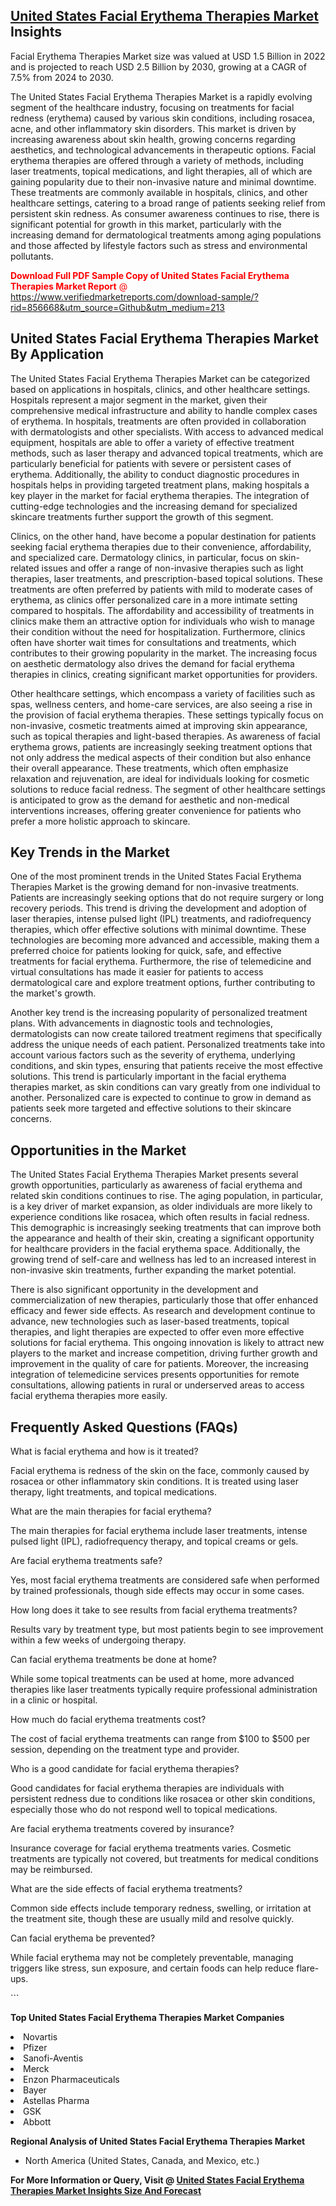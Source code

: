 <h2><a href="https://www.verifiedmarketreports.com/download-sample/?rid=856668&amp;utm_source=Github&amp;utm_medium=213" target="_blank">United States Facial Erythema Therapies Market</a> Insights</h2><p>Facial Erythema Therapies Market size was valued at USD 1.5 Billion in 2022 and is projected to reach USD 2.5 Billion by 2030, growing at a CAGR of 7.5% from 2024 to 2030.</p><p><p>The United States Facial Erythema Therapies Market is a rapidly evolving segment of the healthcare industry, focusing on treatments for facial redness (erythema) caused by various skin conditions, including rosacea, acne, and other inflammatory skin disorders. This market is driven by increasing awareness about skin health, growing concerns regarding aesthetics, and technological advancements in therapeutic options. Facial erythema therapies are offered through a variety of methods, including laser treatments, topical medications, and light therapies, all of which are gaining popularity due to their non-invasive nature and minimal downtime. These treatments are commonly available in hospitals, clinics, and other healthcare settings, catering to a broad range of patients seeking relief from persistent skin redness. As consumer awareness continues to rise, there is significant potential for growth in this market, particularly with the increasing demand for dermatological treatments among aging populations and those affected by lifestyle factors such as stress and environmental pollutants.<p><span class=""><span style="color: #ff0000;"><strong>Download Full PDF Sample Copy of United States Facial Erythema Therapies Market Report</strong> @ </span><a href="https://www.verifiedmarketreports.com/download-sample/?rid=856668&amp;utm_source=Github&amp;utm_medium=213" target="_blank">https://www.verifiedmarketreports.com/download-sample/?rid=856668&amp;utm_source=Github&amp;utm_medium=213</a></span></p></p><h2>United States Facial Erythema Therapies Market By Application</h2><p>The United States Facial Erythema Therapies Market can be categorized based on applications in hospitals, clinics, and other healthcare settings. Hospitals represent a major segment in the market, given their comprehensive medical infrastructure and ability to handle complex cases of erythema. In hospitals, treatments are often provided in collaboration with dermatologists and other specialists. With access to advanced medical equipment, hospitals are able to offer a variety of effective treatment methods, such as laser therapy and advanced topical treatments, which are particularly beneficial for patients with severe or persistent cases of erythema. Additionally, the ability to conduct diagnostic procedures in hospitals helps in providing targeted treatment plans, making hospitals a key player in the market for facial erythema therapies. The integration of cutting-edge technologies and the increasing demand for specialized skincare treatments further support the growth of this segment.<p>Clinics, on the other hand, have become a popular destination for patients seeking facial erythema therapies due to their convenience, affordability, and specialized care. Dermatology clinics, in particular, focus on skin-related issues and offer a range of non-invasive therapies such as light therapies, laser treatments, and prescription-based topical solutions. These treatments are often preferred by patients with mild to moderate cases of erythema, as clinics offer personalized care in a more intimate setting compared to hospitals. The affordability and accessibility of treatments in clinics make them an attractive option for individuals who wish to manage their condition without the need for hospitalization. Furthermore, clinics often have shorter wait times for consultations and treatments, which contributes to their growing popularity in the market. The increasing focus on aesthetic dermatology also drives the demand for facial erythema therapies in clinics, creating significant market opportunities for providers.<p>Other healthcare settings, which encompass a variety of facilities such as spas, wellness centers, and home-care services, are also seeing a rise in the provision of facial erythema therapies. These settings typically focus on non-invasive, cosmetic treatments aimed at improving skin appearance, such as topical therapies and light-based therapies. As awareness of facial erythema grows, patients are increasingly seeking treatment options that not only address the medical aspects of their condition but also enhance their overall appearance. These treatments, which often emphasize relaxation and rejuvenation, are ideal for individuals looking for cosmetic solutions to reduce facial redness. The segment of other healthcare settings is anticipated to grow as the demand for aesthetic and non-medical interventions increases, offering greater convenience for patients who prefer a more holistic approach to skincare.<h2>Key Trends in the Market</h2><p>One of the most prominent trends in the United States Facial Erythema Therapies Market is the growing demand for non-invasive treatments. Patients are increasingly seeking options that do not require surgery or long recovery periods. This trend is driving the development and adoption of laser therapies, intense pulsed light (IPL) treatments, and radiofrequency therapies, which offer effective solutions with minimal downtime. These technologies are becoming more advanced and accessible, making them a preferred choice for patients looking for quick, safe, and effective treatments for facial erythema. Furthermore, the rise of telemedicine and virtual consultations has made it easier for patients to access dermatological care and explore treatment options, further contributing to the market's growth.<p>Another key trend is the increasing popularity of personalized treatment plans. With advancements in diagnostic tools and technologies, dermatologists can now create tailored treatment regimens that specifically address the unique needs of each patient. Personalized treatments take into account various factors such as the severity of erythema, underlying conditions, and skin types, ensuring that patients receive the most effective solutions. This trend is particularly important in the facial erythema therapies market, as skin conditions can vary greatly from one individual to another. Personalized care is expected to continue to grow in demand as patients seek more targeted and effective solutions to their skincare concerns.<h2>Opportunities in the Market</h2><p>The United States Facial Erythema Therapies Market presents several growth opportunities, particularly as awareness of facial erythema and related skin conditions continues to rise. The aging population, in particular, is a key driver of market expansion, as older individuals are more likely to experience conditions like rosacea, which often results in facial redness. This demographic is increasingly seeking treatments that can improve both the appearance and health of their skin, creating a significant opportunity for healthcare providers in the facial erythema space. Additionally, the growing trend of self-care and wellness has led to an increased interest in non-invasive skin treatments, further expanding the market potential. <p>There is also significant opportunity in the development and commercialization of new therapies, particularly those that offer enhanced efficacy and fewer side effects. As research and development continue to advance, new technologies such as laser-based treatments, topical therapies, and light therapies are expected to offer even more effective solutions for facial erythema. This ongoing innovation is likely to attract new players to the market and increase competition, driving further growth and improvement in the quality of care for patients. Moreover, the increasing integration of telemedicine services presents opportunities for remote consultations, allowing patients in rural or underserved areas to access facial erythema therapies more easily.<h2>Frequently Asked Questions (FAQs)</h2><p>What is facial erythema and how is it treated?</p><p>Facial erythema is redness of the skin on the face, commonly caused by rosacea or other inflammatory skin conditions. It is treated using laser therapy, light treatments, and topical medications.</p><p>What are the main therapies for facial erythema?</p><p>The main therapies for facial erythema include laser treatments, intense pulsed light (IPL), radiofrequency therapy, and topical creams or gels.</p><p>Are facial erythema treatments safe?</p><p>Yes, most facial erythema treatments are considered safe when performed by trained professionals, though side effects may occur in some cases.</p><p>How long does it take to see results from facial erythema treatments?</p><p>Results vary by treatment type, but most patients begin to see improvement within a few weeks of undergoing therapy.</p><p>Can facial erythema treatments be done at home?</p><p>While some topical treatments can be used at home, more advanced therapies like laser treatments typically require professional administration in a clinic or hospital.</p><p>How much do facial erythema treatments cost?</p><p>The cost of facial erythema treatments can range from $100 to $500 per session, depending on the treatment type and provider.</p><p>Who is a good candidate for facial erythema therapies?</p><p>Good candidates for facial erythema therapies are individuals with persistent redness due to conditions like rosacea or other skin conditions, especially those who do not respond well to topical medications.</p><p>Are facial erythema treatments covered by insurance?</p><p>Insurance coverage for facial erythema treatments varies. Cosmetic treatments are typically not covered, but treatments for medical conditions may be reimbursed.</p><p>What are the side effects of facial erythema treatments?</p><p>Common side effects include temporary redness, swelling, or irritation at the treatment site, though these are usually mild and resolve quickly.</p><p>Can facial erythema be prevented?</p><p>While facial erythema may not be completely preventable, managing triggers like stress, sun exposure, and certain foods can help reduce flare-ups.</p>```</p><p><strong>Top United States Facial Erythema Therapies Market Companies</strong></p><div data-test-id=""><p><li>Novartis</li><li> Pfizer</li><li> Sanofi-Aventis</li><li> Merck</li><li> Enzon Pharmaceuticals</li><li> Bayer</li><li> Astellas Pharma</li><li> GSK</li><li> Abbott</li></p><div><strong>Regional Analysis of&nbsp;United States Facial Erythema Therapies Market</strong></div><ul><li dir="ltr"><p dir="ltr">North America&nbsp;(United States, Canada, and Mexico, etc.)</p></li></ul><p><strong>For More Information or Query, Visit @&nbsp;</strong><strong><a href="https://www.verifiedmarketreports.com/product/facial-erythema-therapies-market/?utm_source=Github&amp;utm_medium=213" target="_blank">United States Facial Erythema Therapies Market Insights Size And Forecast</a></strong></p></div>
